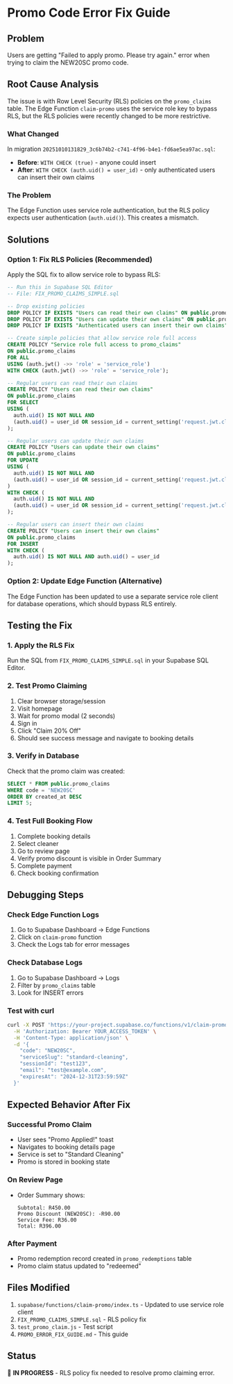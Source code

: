 # Promo Code Error Fix Guide

## Problem
Users are getting "Failed to apply promo. Please try again." error when trying to claim the NEW20SC promo code.

## Root Cause Analysis
The issue is with Row Level Security (RLS) policies on the `promo_claims` table. The Edge Function `claim-promo` uses the service role key to bypass RLS, but the RLS policies were recently changed to be more restrictive.

### What Changed
In migration `20251010131829_3c6b74b2-c741-4f96-b4e1-fd6ae5ea97ac.sql`:
- **Before**: `WITH CHECK (true)` - anyone could insert
- **After**: `WITH CHECK (auth.uid() = user_id)` - only authenticated users can insert their own claims

### The Problem
The Edge Function uses service role authentication, but the RLS policy expects user authentication (`auth.uid()`). This creates a mismatch.

## Solutions

### Option 1: Fix RLS Policies (Recommended)
Apply the SQL fix to allow service role to bypass RLS:

```sql
-- Run this in Supabase SQL Editor
-- File: FIX_PROMO_CLAIMS_SIMPLE.sql

-- Drop existing policies
DROP POLICY IF EXISTS "Users can read their own claims" ON public.promo_claims;
DROP POLICY IF EXISTS "Users can update their own claims" ON public.promo_claims;
DROP POLICY IF EXISTS "Authenticated users can insert their own claims" ON public.promo_claims;

-- Create simple policies that allow service role full access
CREATE POLICY "Service role full access to promo_claims"
ON public.promo_claims
FOR ALL
USING (auth.jwt() ->> 'role' = 'service_role')
WITH CHECK (auth.jwt() ->> 'role' = 'service_role');

-- Regular users can read their own claims
CREATE POLICY "Users can read their own claims"
ON public.promo_claims
FOR SELECT
USING (
  auth.uid() IS NOT NULL AND 
  (auth.uid() = user_id OR session_id = current_setting('request.jwt.claims', true)::json->>'session_id')
);

-- Regular users can update their own claims
CREATE POLICY "Users can update their own claims"
ON public.promo_claims
FOR UPDATE
USING (
  auth.uid() IS NOT NULL AND 
  (auth.uid() = user_id OR session_id = current_setting('request.jwt.claims', true)::json->>'session_id')
)
WITH CHECK (
  auth.uid() IS NOT NULL AND 
  (auth.uid() = user_id OR session_id = current_setting('request.jwt.claims', true)::json->>'session_id')
);

-- Regular users can insert their own claims
CREATE POLICY "Users can insert their own claims"
ON public.promo_claims
FOR INSERT
WITH CHECK (
  auth.uid() IS NOT NULL AND auth.uid() = user_id
);
```

### Option 2: Update Edge Function (Alternative)
The Edge Function has been updated to use a separate service role client for database operations, which should bypass RLS entirely.

## Testing the Fix

### 1. Apply the RLS Fix
Run the SQL from `FIX_PROMO_CLAIMS_SIMPLE.sql` in your Supabase SQL Editor.

### 2. Test Promo Claiming
1. Clear browser storage/session
2. Visit homepage
3. Wait for promo modal (2 seconds)
4. Sign in
5. Click "Claim 20% Off"
6. Should see success message and navigate to booking details

### 3. Verify in Database
Check that the promo claim was created:
```sql
SELECT * FROM public.promo_claims 
WHERE code = 'NEW20SC' 
ORDER BY created_at DESC 
LIMIT 5;
```

### 4. Test Full Booking Flow
1. Complete booking details
2. Select cleaner
3. Go to review page
4. Verify promo discount is visible in Order Summary
5. Complete payment
6. Check booking confirmation

## Debugging Steps

### Check Edge Function Logs
1. Go to Supabase Dashboard → Edge Functions
2. Click on `claim-promo` function
3. Check the Logs tab for error messages

### Check Database Logs
1. Go to Supabase Dashboard → Logs
2. Filter by `promo_claims` table
3. Look for INSERT errors

### Test with curl
```bash
curl -X POST 'https://your-project.supabase.co/functions/v1/claim-promo' \
  -H 'Authorization: Bearer YOUR_ACCESS_TOKEN' \
  -H 'Content-Type: application/json' \
  -d '{
    "code": "NEW20SC",
    "serviceSlug": "standard-cleaning",
    "sessionId": "test123",
    "email": "test@example.com",
    "expiresAt": "2024-12-31T23:59:59Z"
  }'
```

## Expected Behavior After Fix

### Successful Promo Claim
- User sees "Promo Applied!" toast
- Navigates to booking details page
- Service is set to "Standard Cleaning"
- Promo is stored in booking state

### On Review Page
- Order Summary shows:
  ```
  Subtotal: R450.00
  Promo Discount (NEW20SC): -R90.00
  Service Fee: R36.00
  Total: R396.00
  ```

### After Payment
- Promo redemption record created in `promo_redemptions` table
- Promo claim status updated to "redeemed"

## Files Modified
1. `supabase/functions/claim-promo/index.ts` - Updated to use service role client
2. `FIX_PROMO_CLAIMS_SIMPLE.sql` - RLS policy fix
3. `test_promo_claim.js` - Test script
4. `PROMO_ERROR_FIX_GUIDE.md` - This guide

## Status
🔧 **IN PROGRESS** - RLS policy fix needed to resolve promo claiming error.
